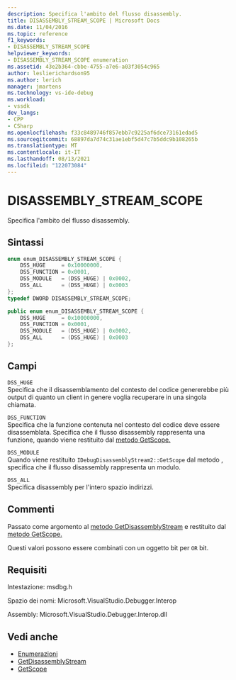 ```yaml
---
description: Specifica l'ambito del flusso disassembly.
title: DISASSEMBLY_STREAM_SCOPE | Microsoft Docs
ms.date: 11/04/2016
ms.topic: reference
f1_keywords:
- DISASSEMBLY_STREAM_SCOPE
helpviewer_keywords:
- DISASSEMBLY_STREAM_SCOPE enumeration
ms.assetid: 43e2b364-cbbe-4755-a7e6-a03f3054c965
author: leslierichardson95
ms.author: lerich
manager: jmartens
ms.technology: vs-ide-debug
ms.workload:
- vssdk
dev_langs:
- CPP
- CSharp
ms.openlocfilehash: f33c8489746f857ebb7c9225af6dce73161edad5
ms.sourcegitcommit: 68897da7d74c31ae1ebf5d47c7b5ddc9b108265b
ms.translationtype: MT
ms.contentlocale: it-IT
ms.lasthandoff: 08/13/2021
ms.locfileid: "122073084"
---
```

# <a name="disassembly_stream_scope"></a>DISASSEMBLY_STREAM_SCOPE
Specifica l'ambito del flusso disassembly.

## <a name="syntax"></a>Sintassi

```cpp
enum enum_DISASSEMBLY_STREAM_SCOPE {
    DSS_HUGE     = 0x10000000,
    DSS_FUNCTION = 0x0001,
    DSS_MODULE   = (DSS_HUGE) | 0x0002,
    DSS_ALL      = (DSS_HUGE) | 0x0003
};
typedef DWORD DISASSEMBLY_STREAM_SCOPE;
```

```csharp
public enum enum_DISASSEMBLY_STREAM_SCOPE {
    DSS_HUGE     = 0x10000000,
    DSS_FUNCTION = 0x0001,
    DSS_MODULE   = (DSS_HUGE) | 0x0002,
    DSS_ALL      = (DSS_HUGE) | 0x0003
};
```

## <a name="fields"></a>Campi
`DSS_HUGE`\
Specifica che il disassemblamento del contesto del codice genererebbe più output di quanto un client in genere voglia recuperare in una singola chiamata.

`DSS_FUNCTION`\
Specifica che la funzione contenuta nel contesto del codice deve essere disassemblata. Specifica che il flusso disassembly rappresenta una funzione, quando viene restituito dal [metodo GetScope.](../../../extensibility/debugger/reference/idebugdisassemblystream2-getscope.md)

`DSS_MODULE`\
Quando viene restituito `IDebugDisassemblyStream2::GetScope` dal metodo , specifica che il flusso disassembly rappresenta un modulo.

`DSS_ALL`\
Specifica disassembly per l'intero spazio indirizzi.

## <a name="remarks"></a>Commenti
Passato come argomento al [metodo GetDisassemblyStream](../../../extensibility/debugger/reference/idebugprogram2-getdisassemblystream.md) e restituito dal [metodo GetScope.](../../../extensibility/debugger/reference/idebugdisassemblystream2-getscope.md)

Questi valori possono essere combinati con un oggetto bit per `OR` bit.

## <a name="requirements"></a>Requisiti
Intestazione: msdbg.h

Spazio dei nomi: Microsoft.VisualStudio.Debugger.Interop

Assembly: Microsoft.VisualStudio.Debugger.Interop.dll

## <a name="see-also"></a>Vedi anche
- [Enumerazioni](../../../extensibility/debugger/reference/enumerations-visual-studio-debugging.md)
- [GetDisassemblyStream](../../../extensibility/debugger/reference/idebugprogram2-getdisassemblystream.md)
- [GetScope](../../../extensibility/debugger/reference/idebugdisassemblystream2-getscope.md)
